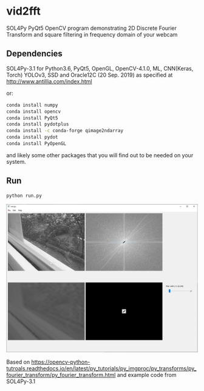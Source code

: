 # vid2fft
SOL4Py PyQt5 OpenCV program demonstrating 2D Discrete Fourier Transform and square filtering in frequency domain of your webcam

## Dependencies
SOL4Py-3.1 for Python3.6, PyQt5, OpenGL, OpenCV-4.1.0, ML, CNN(Keras, Torch) YOLOv3, SSD and Oracle12C (20 Sep. 2019) as specified at http://www.antillia.com/index.html

or:
```bash
conda install numpy
conda install opencv
conda install PyQt5
conda install pydotplus
conda install -c conda-forge qimage2ndarray
conda install pydot
conda install PyOpenGL
```
and likely some other packages that you will find out to be needed on your system.

## Run
```bash
python run.py
```
![](images/screenshot.PNG)

Based on https://opencv-python-tutroals.readthedocs.io/en/latest/py_tutorials/py_imgproc/py_transforms/py_fourier_transform/py_fourier_transform.html and example code from SOL4Py-3.1
